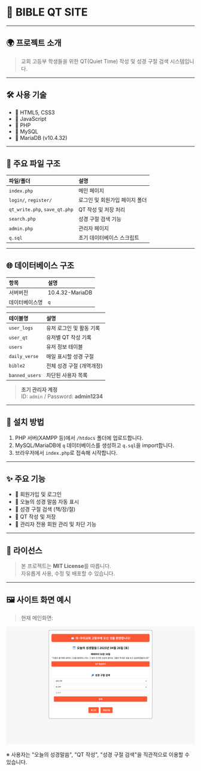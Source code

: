 # 📖 BIBLE QT SITE

---

## 🌍 프로젝트 소개
> 교회 고등부 학생들을 위한 QT(Quiet Time) 작성 및 성경 구절 검색 시스템입니다.

---

## 🛠️ 사용 기술
- 🔹 HTML5, CSS3
- 🔹 JavaScript
- 🔹 PHP
- 🔹 MySQL
- 🔹 MariaDB (v10.4.32)

---

## 📂 주요 파일 구조
| 파일/폴더 | 설명 |
|:---|:---|
| `index.php` | 메인 페이지 |
| `login/`, `register/` | 로그인 및 회원가입 페이지 폴더 |
| `qt_write.php`, `save_qt.php` | QT 작성 및 저장 처리 |
| `search.php` | 성경 구절 검색 기능 |
| `admin.php` | 관리자 페이지 |
| `q.sql` | 초기 데이터베이스 스크립트 |

---

## 🌐 데이터베이스 구조

| 항목 | 설명 |
|:---|:---|
| 서버버전 | 10.4.32-MariaDB |
| 데이터베이스명 | `q` |

| 테이블명 | 설명 |
|:---|:---|
| `user_logs` | 유저 로그인 및 활동 기록 |
| `user_qt` | 유저별 QT 작성 기록 |
| `users` | 유저 정보 테이블 |
| `daily_verse` | 매일 표시할 성경 구절 |
| `bible2` | 전체 성경 구절 (개역개정) |
| `banned_users` | 차단된 사용자 목록 |

> **초기 관리자 계정**  
> ID: `admin` / Password: **admin1234**

---

## 🚀 설치 방법

1. PHP 서버(XAMPP 등)에서 `/htdocs` 폴더에 업로드합니다.
2. MySQL/MariaDB에 `q` 데이터베이스를 생성하고 `q.sql`을 import합니다.
3. 브라우저에서 `index.php`로 접속해 시작합니다.

---

## ✨ 주요 기능

- 🔸 회원가입 및 로그인
- 🔸 오늘의 성경 말씀 자동 표시
- 🔸 성경 구절 검색 (책/장/절)
- 🔸 QT 작성 및 저장
- 🔸 관리자 전용 회원 관리 및 차단 기능

---

## 📜 라이선스

> 본 프로젝트는 **MIT License**를 따릅니다.  
> 자유롭게 사용, 수정 및 배포할 수 있습니다.

---

## 🖼️ 사이트 화면 예시

> 현재 메인화면:

![사이트 스크린샷](imge/screenshot.png)

※ 사용자는 "오늘의 성경말씀", "QT 작성", "성경 구절 검색"을 직관적으로 이용할 수 있습니다.
